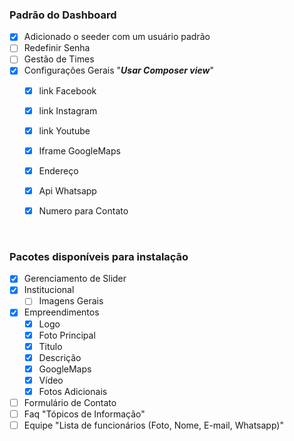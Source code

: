 ### Padrão do Dashboard
- [x] Adicionado o seeder com um usuário padrão
- [ ] Redefinir Senha
- [ ] Gestão de Times
- [x] Configurações Gerais "***Usar Composer view***"
    - [x] link Facebook
    - [x] link Instagram
    - [x] link Youtube
    - [x] Iframe GoogleMaps
    - [x] Endereço
    - [x] Api Whatsapp
    - [x] Numero para Contato


<br>

### Pacotes disponíveis para instalação
- [x] Gerenciamento de Slider
- [x] Institucional
    - [ ] Imagens Gerais
- [x] Empreendimentos
    - [x] Logo
    - [x] Foto Principal
    - [x] Titulo
    - [x] Descrição
    - [x] GoogleMaps
    - [x] Vídeo
    - [x] Fotos Adicionais
- [ ] Formulário de Contato
- [ ] Faq "Tópicos de Informação"
- [ ] Equipe "Lista de funcionários (Foto, Nome, E-mail, Whatsapp)"